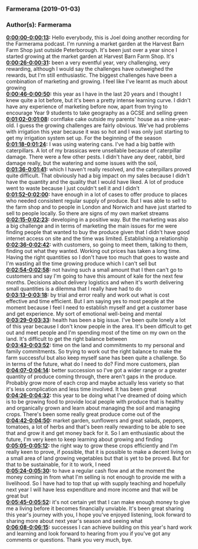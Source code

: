 ### Farmerama  (2019-01-03)  
### Author(s): Farmerama  

**[0:00:00-0:00:13](https://soundcloud.com/farmerama-radio/shorts-harvest-barn-market-garden-december#t=0:00:00):**  Hello everybody, this is Joel doing another recording for the Farmerama podcast. I'm running  a market garden at the Harvest Barn Farm Shop just outside Peterborough. It's been just  over a year since I started growing at the market garden at Harvest Barn Farm Shop. It's  
**[0:00:26-0:00:31](https://soundcloud.com/farmerama-radio/shorts-harvest-barn-market-garden-december#t=0:00:26):**  been a very eventful year, very challenging, very rewarding, although I would say the challenges  have outweighed the rewards, but I'm still enthusiastic. The biggest challenges have  been a combination of marketing and growing. I feel like I've learnt as much about growing  
**[0:00:46-0:00:50](https://soundcloud.com/farmerama-radio/shorts-harvest-barn-market-garden-december#t=0:00:46):**  this year as I have in the last 20 years and I thought I knew quite a lot before, but it's  been a pretty intense learning curve. I didn't have any experience of marketing before now,  apart from trying to encourage Year 9 students to take geography as a GCSE and selling green  
**[0:01:02-0:01:08](https://soundcloud.com/farmerama-radio/shorts-harvest-barn-market-garden-december#t=0:01:02):**  cornflake cake outside my parents' house as a nine-year-old. I guess the growing challenges  are fairly obvious. We've had problems with irrigation this year because it was so hot  and I was only just starting to get my irrigation system set up. For the beginning of the season  
**[0:01:18-0:01:24](https://soundcloud.com/farmerama-radio/shorts-harvest-barn-market-garden-december#t=0:01:18):**  I was using watering cans. I've had a big battle with caterpillars. A lot of my brassicas  were unsellable because of caterpillar damage. There were a few other pests. I didn't have  any deer, rabbit, bird damage really, but the watering and some issues with the soil,  
**[0:01:36-0:01:41](https://soundcloud.com/farmerama-radio/shorts-harvest-barn-market-garden-december#t=0:01:36):**  which I haven't really resolved, and the caterpillars proved quite difficult. That obviously had  a big impact on my sales because I didn't have the quantity and the quality that I would  have liked. A lot of produce went to waste because I just couldn't sell it and I didn't  
**[0:01:52-0:02:00](https://soundcloud.com/farmerama-radio/shorts-harvest-barn-market-garden-december#t=0:01:52):**  have enough in a lot of cases to offer produce to places who needed consistent regular supply  of produce. But I was able to sell to the farm shop and to people in London and Norwich  and have just started to sell to people locally. So there are signs of my own market streams  
**[0:02:15-0:02:23](https://soundcloud.com/farmerama-radio/shorts-harvest-barn-market-garden-december#t=0:02:15):**  developing in a positive way. But the marketing was also a big challenge and in terms of marketing  the main issues for me were finding people that wanted to buy the produce given that  I didn't have good internet access on site and the time was limited. Establishing a relationship  
**[0:02:36-0:02:42](https://soundcloud.com/farmerama-radio/shorts-harvest-barn-market-garden-december#t=0:02:36):**  with customers, so going to meet them, talking to them, finding out what they wanted. Working  out prices has taken a long time. Having the right quantities so I don't have too much  that goes to waste and I'm wasting all the time growing produce which I can't sell but  
**[0:02:54-0:02:58](https://soundcloud.com/farmerama-radio/shorts-harvest-barn-market-garden-december#t=0:02:54):**  not having such a small amount that I then can't go to customers and say I'm going to  have this amount of kale for the next few months. Decisions about delivery logistics  and when it's worth delivering small quantities is a dilemma that I really have had to do  
**[0:03:13-0:03:18](https://soundcloud.com/farmerama-radio/shorts-harvest-barn-market-garden-december#t=0:03:13):**  by trial and error really and work out what is cost effective and time efficient. But  I am saying yes to most people at the moment because I feel I need to establish myself  and get a customer base and get experience. My sort of emotional well-being and mental  
**[0:03:29-0:03:33](https://soundcloud.com/farmerama-radio/shorts-harvest-barn-market-garden-december#t=0:03:29):**  health has been a big issue. I've been quite lonely a lot of this year because I don't  know people in the area. It's been difficult to get out and meet people and I'm spending  most of the time on my own on the land. It's difficult to get the right balance between  
**[0:03:43-0:03:52](https://soundcloud.com/farmerama-radio/shorts-harvest-barn-market-garden-december#t=0:03:43):**  time on the land and commitments to my personal and family commitments. So trying to work  out the right balance to make the farm successful but also keep myself sane has been quite a  challenge. So in terms of the future, what do I need to do? Find more customers, plan  
**[0:04:07-0:04:14](https://soundcloud.com/farmerama-radio/shorts-harvest-barn-market-garden-december#t=0:04:07):**  better succession so I've got a wider range or a greater quantity of produce coming through,  there aren't gaps in the produce. Probably grow more of each crop and maybe actually  less variety so that it's less complication and less time involved. It has been great  
**[0:04:26-0:04:32](https://soundcloud.com/farmerama-radio/shorts-harvest-barn-market-garden-december#t=0:04:26):**  this year to be doing what I've dreamed of doing which is to be growing food to provide  local people with produce that is healthy and organically grown and learn about managing  the soil and managing crops. There's been some really great produce come out of the  
**[0:04:42-0:04:50](https://soundcloud.com/farmerama-radio/shorts-harvest-barn-market-garden-december#t=0:04:42):**  market garden, sunflowers and great salads, peppers, tomatoes, a lot of herbs and that's  been really rewarding to be able to see that and grow it and get money back for it. So  I am enthusiastic about the future, I'm very keen to keep learning about growing and finding  
**[0:05:05-0:05:12](https://soundcloud.com/farmerama-radio/shorts-harvest-barn-market-garden-december#t=0:05:05):**  the right way to grow these crops efficiently and I'm really keen to prove, if possible,  that it is possible to make a decent living on a small area of land growing vegetables  but that is yet to be proved. But for that to be sustainable, for it to work, I need  
**[0:05:24-0:05:30](https://soundcloud.com/farmerama-radio/shorts-harvest-barn-market-garden-december#t=0:05:24):**  to have a regular cash flow and at the moment the money coming in from what I'm selling  is not enough to provide me with a livelihood. So I have had to top that up with supply teaching  and hopefully next year I will have less expenditure and more income and that will be great but  
**[0:05:45-0:05:52](https://soundcloud.com/farmerama-radio/shorts-harvest-barn-market-garden-december#t=0:05:45):**  it's not certain yet that I can make enough money to give me a living before it becomes  financially unviable. It's been great sharing this year's journey with you, I hope you've  enjoyed listening, look forward to sharing more about next year's season and seeing what  
**[0:06:08-0:06:15](https://soundcloud.com/farmerama-radio/shorts-harvest-barn-market-garden-december#t=0:06:08):**  successes I can achieve building on this year's hard work and learning and look forward to  hearing from you if you've got any comments or questions. Thank you very much, bye.  